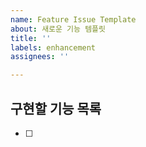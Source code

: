 ```yaml
---
name: Feature Issue Template
about: 새로운 기능 템플릿
title: ''
labels: enhancement
assignees: ''

---
```


## 구현할 기능 목록

- [ ]
